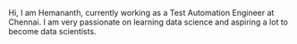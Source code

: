 Hi,
I am Hemananth, currently working as a Test Automation Engineer at Chennai.
I am very passionate on learning data science and aspiring a lot to become data scientists.

<!---
hemkananth/hemkananth is a ✨ special ✨ repository because its `README.md` (this file) appears on your GitHub profile.
You can click the Preview link to take a look at your changes.
--->
